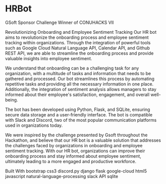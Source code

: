 # HRBot
GSoft Sponsor Challenge Winner of CONUHACKS VII

Revolutionizing Onboarding and Employee Sentiment Tracking
Our HR bot aims to revolutionize the onboarding process and employee sentiment tracking within organizations. Through the integration of powerful tools such as Google Cloud Natural Language API, Calendar API, and Github REST API, we are able to streamline the onboarding process and provide valuable insights into employee sentiment.

We understand that onboarding can be a challenging task for any organization, with a multitude of tasks and information that needs to be gathered and processed. Our bot streamlines this process by automating repetitive tasks and providing all the necessary information in one place. Additionally, the integration of sentiment analysis allows managers to stay informed about their employee's satisfaction, engagement, and overall well-being.

The bot has been developed using Python, Flask, and SQLite, ensuring secure data storage and a user-friendly interface. The bot is compatible with Slack and Discord, two of the most popular communication platforms used in organizations today.

We were inspired by the challenge presented by Gsoft throughout the Hackathon, and believe that our HR bot is a valuable solution that addresses the challenges faced by organizations in onboarding and employee sentiment tracking. With our HR bot, organizations can improve their onboarding process and stay informed about employee sentiment, ultimately leading to a more engaged and productive workforce.

Built With
bootstrap
css3
discord.py
django
flask
google-cloud
html5
javascript
natural-language-processing
slack API
sqlite
